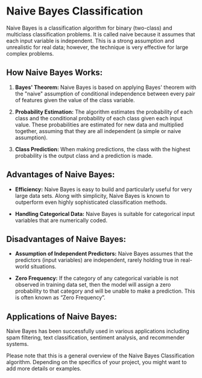 # Naive Bayes Classification

Naive Bayes is a classification algorithm for binary (two-class) and multiclass classification problems. It is called
naive because it assumes that each input variable is independent. This is a strong assumption and unrealistic for real
data; however, the technique is very effective for large complex problems.

## How Naive Bayes Works:

1. **Bayes' Theorem:** Naive Bayes is based on applying Bayes' theorem with the "naive" assumption of conditional
   independence between every pair of features given the value of the class variable.

2. **Probability Estimation:** The algorithm estimates the probability of each class and the conditional probability of
   each class given each input value. These probabilities are estimated for new data and multiplied together, assuming
   that they are all independent (a simple or naive assumption).

3. **Class Prediction:** When making predictions, the class with the highest probability is the output class and a
   prediction is made.

## Advantages of Naive Bayes:

- **Efficiency:** Naive Bayes is easy to build and particularly useful for very large data sets. Along with simplicity,
  Naive Bayes is known to outperform even highly sophisticated classification methods.

- **Handling Categorical Data:** Naive Bayes is suitable for categorical input variables that are numerically coded.

## Disadvantages of Naive Bayes:

- **Assumption of Independent Predictors:** Naive Bayes assumes that the predictors (input variables) are independent,
  rarely holding true in real-world situations.

- **Zero Frequency:** If the category of any categorical variable is not observed in training data set, then the model
  will assign a zero probability to that category and will be unable to make a prediction. This is often known as “Zero
  Frequency”.

## Applications of Naive Bayes:

Naive Bayes has been successfully used in various applications including spam filtering, text classification, sentiment
analysis, and recommender systems.

Please note that this is a general overview of the Naive Bayes Classification algorithm. Depending on the specifics of
your project, you might want to add more details or examples.